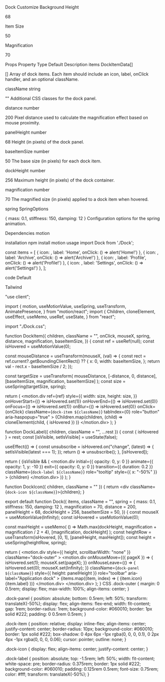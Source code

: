 Dock
Customize
Background Height

68

Item Size

50

Magnification

70

Props
Property	Type	Default	Description
items
DockItemData[]

[]
Array of dock items. Each item should include an icon, label, onClick handler, and an optional className.

className
string

""
Additional CSS classes for the dock panel.

distance
number

200
Pixel distance used to calculate the magnification effect based on mouse proximity.

panelHeight
number

68
Height (in pixels) of the dock panel.

baseItemSize
number

50
The base size (in pixels) for each dock item.

dockHeight
number

256
Maximum height (in pixels) of the dock container.

magnification
number

70
The magnified size (in pixels) applied to a dock item when hovered.

spring
SpringOptions

{ mass: 0.1, stiffness: 150, damping: 12 }
Configuration options for the spring animation.

Dependencies
motion

installation
npm install motion
usage
import Dock from './Dock';

  const items = [
    { icon: <VscHome size={18} />, label: 'Home', onClick: () => alert('Home!') },
    { icon: <VscArchive size={18} />, label: 'Archive', onClick: () => alert('Archive!') },
    { icon: <VscAccount size={18} />, label: 'Profile', onClick: () => alert('Profile!') },
    { icon: <VscSettingsGear size={18} />, label: 'Settings', onClick: () => alert('Settings!') },
  ];

  <Dock 
    items={items}
    panelHeight={68}
    baseItemSize={50}
    magnification={70}
  />
code
Default

Tailwind

"use client";

import {
  motion,
  useMotionValue,
  useSpring,
  useTransform,
  AnimatePresence,
} from "motion/react";
import {
  Children,
  cloneElement,
  useEffect,
  useMemo,
  useRef,
  useState,
} from "react";

import "./Dock.css";

function DockItem({
  children,
  className = "",
  onClick,
  mouseX,
  spring,
  distance,
  magnification,
  baseItemSize,
}) {
  const ref = useRef(null);
  const isHovered = useMotionValue(0);

  const mouseDistance = useTransform(mouseX, (val) => {
    const rect = ref.current?.getBoundingClientRect() ?? {
      x: 0,
      width: baseItemSize,
    };
    return val - rect.x - baseItemSize / 2;
  });

  const targetSize = useTransform(
    mouseDistance,
    [-distance, 0, distance],
    [baseItemSize, magnification, baseItemSize]
  );
  const size = useSpring(targetSize, spring);

  return (
    <motion.div
      ref={ref}
      style={{
        width: size,
        height: size,
      }}
      onHoverStart={() => isHovered.set(1)}
      onHoverEnd={() => isHovered.set(0)}
      onFocus={() => isHovered.set(1)}
      onBlur={() => isHovered.set(0)}
      onClick={onClick}
      className={`dock-item ${className}`}
      tabIndex={0}
      role="button"
      aria-haspopup="true"
    >
      {Children.map(children, (child) =>
        cloneElement(child, { isHovered })
      )}
    </motion.div>
  );
}

function DockLabel({ children, className = "", ...rest }) {
  const { isHovered } = rest;
  const [isVisible, setIsVisible] = useState(false);

  useEffect(() => {
    const unsubscribe = isHovered.on("change", (latest) => {
      setIsVisible(latest === 1);
    });
    return () => unsubscribe();
  }, [isHovered]);

  return (
    <AnimatePresence>
      {isVisible && (
        <motion.div
          initial={{ opacity: 0, y: 0 }}
          animate={{ opacity: 1, y: -10 }}
          exit={{ opacity: 0, y: 0 }}
          transition={{ duration: 0.2 }}
          className={`dock-label ${className}`}
          role="tooltip"
          style={{ x: "-50%" }}
        >
          {children}
        </motion.div>
      )}
    </AnimatePresence>
  );
}

function DockIcon({ children, className = "" }) {
  return <div className={`dock-icon ${className}`}>{children}</div>;
}

export default function Dock({
  items,
  className = "",
  spring = { mass: 0.1, stiffness: 150, damping: 12 },
  magnification = 70,
  distance = 200,
  panelHeight = 68,
  dockHeight = 256,
  baseItemSize = 50,
}) {
  const mouseX = useMotionValue(Infinity);
  const isHovered = useMotionValue(0);

  const maxHeight = useMemo(
    () => Math.max(dockHeight, magnification + magnification / 2 + 4),
    [magnification, dockHeight]
  );
  const heightRow = useTransform(isHovered, [0, 1], [panelHeight, maxHeight]);
  const height = useSpring(heightRow, spring);

  return (
    <motion.div
      style={{ height, scrollbarWidth: "none" }}
      className="dock-outer"
    >
      <motion.div
        onMouseMove={({ pageX }) => {
          isHovered.set(1);
          mouseX.set(pageX);
        }}
        onMouseLeave={() => {
          isHovered.set(0);
          mouseX.set(Infinity);
        }}
        className={`dock-panel ${className}`}
        style={{ height: panelHeight }}
        role="toolbar"
        aria-label="Application dock"
      >
        {items.map((item, index) => (
          <DockItem
            key={index}
            onClick={item.onClick}
            className={item.className}
            mouseX={mouseX}
            spring={spring}
            distance={distance}
            magnification={magnification}
            baseItemSize={baseItemSize}
          >
            <DockIcon>{item.icon}</DockIcon>
            <DockLabel>{item.label}</DockLabel>
          </DockItem>
        ))}
      </motion.div>
    </motion.div>
  );
}
CSS
.dock-outer {
  margin: 0 0.5rem;
  display: flex;
  max-width: 100%;
  align-items: center;
}

.dock-panel {
  position: absolute;
  bottom: 0.5rem;
  left: 50%;
  transform: translateX(-50%);
  display: flex;
  align-items: flex-end;
  width: fit-content;
  gap: 1rem;
  border-radius: 1rem;
  background-color: #060010;
  border: 1px solid #222;
  padding: 0 0.5rem 0.5rem;
}

.dock-item {
  position: relative;
  display: inline-flex;
  align-items: center;
  justify-content: center;
  border-radius: 10px;
  background-color: #060010;
  border: 1px solid #222;
  box-shadow: 0 4px 6px -1px rgba(0, 0, 0, 0.1),
    0 2px 4px -1px rgba(0, 0, 0, 0.06);
  cursor: pointer;
  outline: none;
}

.dock-icon {
  display: flex;
  align-items: center;
  justify-content: center;
}

.dock-label {
  position: absolute;
  top: -1.5rem;
  left: 50%;
  width: fit-content;
  white-space: pre;
  border-radius: 0.375rem;
  border: 1px solid #222;
  background-color: #060010;
  padding: 0.125rem 0.5rem;
  font-size: 0.75rem;
  color: #fff;
  transform: translateX(-50%);
}
